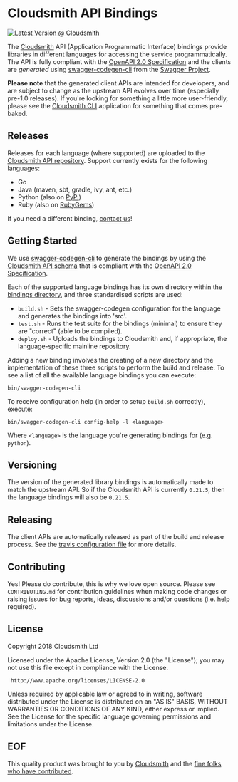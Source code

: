 # Cloudsmith API Bindings

[![Latest Version @ Cloudsmith](https://api-prd.cloudsmith.io/badges/version/cloudsmith/api/python/cloudsmith-api/latest/xf=bdist_wheel;xn=cloudsmith-api;xv=py2.py3/?render=true)](https://cloudsmith.io/~cloudsmith/repos/api/packages/detail/python/cloudsmith-api/latest/xf=bdist_wheel;xn=cloudsmith-api;xv=py2.py3/)

The [Cloudsmith](https://cloudsmith.io) API (Application Programmatic Interface) bindings provide libraries in different languages for accessing the service programmatically. The API is fully compliant with the [OpenAPI 2.0 Specification](https://github.com/OAI/OpenAPI-Specification/blob/master/versions/2.0.md) and the clients are *generated* using [swagger-codegen-cli](https://github.com/swagger-api/swagger-codegen/tree/master/modules/swagger-codegen-cli) from the [Swagger Project](https://swagger.io/).

**Please note** that the generated client APIs are intended for developers, and are subject to change as the upstream API evolves over time (especially pre-1.0 releases). If you're looking for something a little more user-friendly, please see the [Cloudsmith CLI](https://github.com/cloudsmith-io/cloudsmith-cli/) application for something that comes pre-baked.


## Releases

Releases for each language (where supported) are uploaded to the [Cloudsmith API repository](https://cloudsmith.io/~cloudsmith/repos/cli/packages/). Support currently exists for the following languages:

- Go
- Java (maven, sbt, gradle, ivy, ant, etc.)
- Python (also on [PyPi](https://pypi.python.org/pypi/cloudsmith-api))
- Ruby (also on [RubyGems](https://rubygems.org/gems/cloudsmith-api/))

If you need a different binding, [contact us](https://help.cloudsmith.io/docs/contact-us)!


## Getting Started

We use [swagger-codegen-cli](https://github.com/swagger-api/swagger-codegen/tree/master/modules/swagger-codegen-cli) to generate the bindings by using the [Cloudsmith API schema](https://api.cloudsmith.io/?format=openapi) that is compliant with the [OpenAPI 2.0 Specification](https://github.com/OAI/OpenAPI-Specification/blob/master/versions/2.0.md).

Each of the supported language bindings has its own directory within the [bindings directory](https://github.com/cloudsmith-io/cloudsmith-api/tree/master/bindings), and three standardised scripts are used:

- `build.sh` - Sets the swagger-codegen configuration for the language and generates the bindings into 'src'.
- `test.sh` - Runs the test suite for the bindings (minimal) to ensure they are "correct" (able to be compiled).
- `deploy.sh` - Uploads the bindings to Cloudsmith and, if appropriate, the language-specific mainline repository.

Adding a new binding involves the creating of a new directory and the implementation of these three scripts to perform the build and release. To see a list of all the available language bindings you can execute:

`bin/swagger-codegen-cli`

To receive configuration help (in order to setup `build.sh` correctly), execute:

`bin/swagger-codegen-cli config-help -l <language>`

Where `<language>` is the language you're generating bindings for (e.g. `python`).


## Versioning

The version of the generated library bindings is automatically made to match the upstream API. So if the Cloudsmith API is currently `0.21.5`, then the language bindings will also be `0.21.5`.


## Releasing

The client APIs are automatically released as part of the build and release process. See the [travis configuration file](https://github.com/cloudsmith-io/cloudsmith-api/blob/master/.travis.yml) for more details.


## Contributing

Yes! Please do contribute, this is why we love open source.  Please see `CONTRIBUTING.md` for contribution guidelines when making code changes or raising issues for bug reports, ideas, discussions and/or questions (i.e. help required).


## License

Copyright 2018 Cloudsmith Ltd

Licensed under the Apache License, Version 2.0 (the "License");
you may not use this file except in compliance with the License.

     http://www.apache.org/licenses/LICENSE-2.0

Unless required by applicable law or agreed to in writing, software
distributed under the License is distributed on an "AS IS" BASIS,
WITHOUT WARRANTIES OR CONDITIONS OF ANY KIND, either express or implied.
See the License for the specific language governing permissions and
limitations under the License.


## EOF

This quality product was brought to you by [Cloudsmith](https://cloudsmith.io) and the [fine folks who have contributed](https://github.com/cloudsmith-io/cloudsmith-cli/blob/master/CONTRIBUTORS.md).
